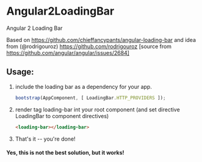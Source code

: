 # Angular2LoadingBar
Angular 2 Loading Bar

Based on https://github.com/chieffancypants/angular-loading-bar and idea from
(@rodrigouroz) https://github.com/rodrigouroz 
[source from https://github.com/angular/angular/issues/2684]

## Usage:
1. include the loading bar as a dependency for your app.

    ```js
    bootstrap(AppComponent, [ LoadingBar.HTTP_PROVIDERS ]);
    ```

2. render tag loading-bar int your root component (and set directive LoadingBar to component directives)

    ```html
    <loading-bar></loading-bar>
    ```

3. That's it -- you're done!

#### Yes, this is not the best solution, but it works!